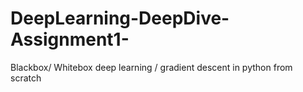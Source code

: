 # DeepLearning-DeepDive-Assignment1-
Blackbox/ Whitebox deep learning / gradient descent in python from scratch 
